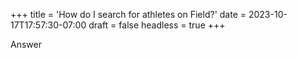 +++
title = 'How do I search for athletes on Field?'
date = 2023-10-17T17:57:30-07:00
draft = false
headless = true
+++

Answer
